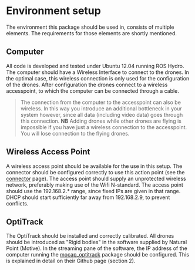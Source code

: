 Environment setup
======================
The environment this package should be used in, consists of multiple elements. The requirements for those elements are shortly mentioned. 

Computer
----------
All code is developed and tested under Ubuntu 12.04 running ROS Hydro. The computer should have a Wireless Interface to connect to the drones. In the optimal case, this wireless connection is only used for the configuration of the drones. After configuration the drones connect to a wireless accesspoint, to which the computer can be connected through a cable. 
> The connection from the computer to the accesspoint can also be wireless. In this way you introduce an additional bottleneck in your system however, since all data (including video data) goes through this connection. **NB** Adding drones while other drones are flying is impossible if you have just a wireless connection to the accesspoint. You will lose connection to the flying drones.

Wireless Access Point
------------------
A wireless access point should be available for the use in this setup. The connector should be configured correctly to use this action point (see the [connector](connector.md) page). The access point should supply an unprotected wireless network, preferably making use of the Wifi N-standard. The access point should use the 192.168.2.* range, since fixed IPs are given in that range. DHCP should start sufficiently far away from 192.168.2.9, to prevent conflicts.

OptiTrack
----------
The OptiTrack should be installed and correctly calibrated. All drones should be introduced as "Rigid bodies" in the software supplied by Natural Point (Motive). In the streaming pane of the software, the IP address of the computer running the [mocap_optitrack][1] package should be configured. This is explained in detail on their Github page (section 2).


  [1]: http://wiki.ros.org/mocap_optitrack